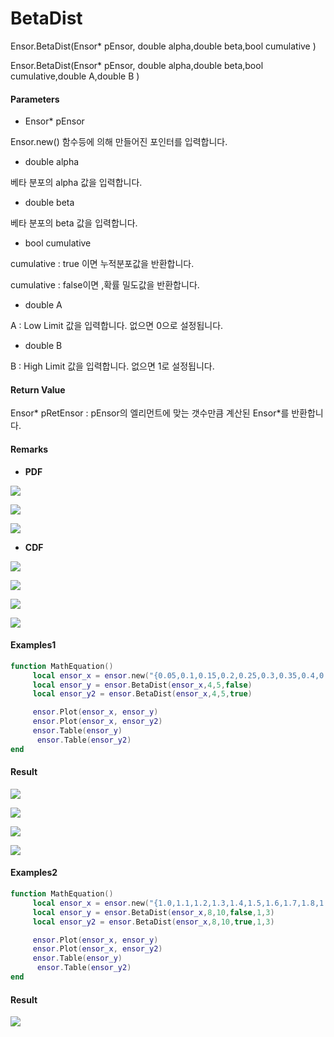 # BetaDist

Ensor.BetaDist\(Ensor\* pEnsor, double alpha,double beta,bool cumulative \)

Ensor.BetaDist\(Ensor\* pEnsor, double alpha,double beta,bool cumulative,double A,double B \)

#### Parameters

* Ensor\* pEnsor

Ensor.new\(\) 함수등에 의해 만들어진 포인터를 입력합니다.

* double alpha

베타 분포의 alpha 값을 입력합니다.

* double beta

베타 분포의 beta 값을 입력합니다.

* bool cumulative 

cumulative  : true 이면 누적분포값을 반환합니다.

cumulative  : false이면 ,확률 밀도값을 반환합니다.

* double A

A : Low Limit 값을 입력합니다. 없으면 0으로 설정됩니다.

* double B

B : High Limit 값을 입력합니다. 없으면 1로 설정됩니다.

#### Return Value

Ensor\* pRetEnsor : pEnsor의 엘리먼트에 맞는 갯수만큼 계산된 Ensor\*를 반환합니다.

#### Remarks

* **PDF**

![](/StatisticsAPI/BetaDistFunc3.png)

![](/StatisticsAPI/BetaDistFunc5.png)

![](/StatisticsAPI/BetaDistFunc.png)

* **CDF**

![](/StatisticsAPI/BetaDistFunc4.png)

![](/StatisticsAPI/BetaDistFunc6.png)

![](/StatisticsAPI/BetaDistFunc7.png)

![](/StatisticsAPI/BetaDistFunc2.png)

#### Examples1

```lua
function MathEquation()
     local ensor_x = ensor.new("{0.05,0.1,0.15,0.2,0.25,0.3,0.35,0.4,0.45,0.5,0.55,0.6,0.65,0.7,0.75,0.8,0.85,0.9,0.95,1.0}")
     local ensor_y = ensor.BetaDist(ensor_x,4,5,false)
     local ensor_y2 = ensor.BetaDist(ensor_x,4,5,true)

     ensor.Plot(ensor_x, ensor_y)
     ensor.Plot(ensor_x, ensor_y2)
     ensor.Table(ensor_y)
      ensor.Table(ensor_y2)
end
```

#### Result

![](/StatisticsAPI/BetaDistPdfTable.png)

![](/StatisticsAPI/BetaDistPdfGraph.png)

![](/StatisticsAPI/BetaDistCdfTable.png)

![](/StatisticsAPI/BetaDistCdfGraph.png)

#### Examples2

```lua
function MathEquation()
     local ensor_x = ensor.new("{1.0,1.1,1.2,1.3,1.4,1.5,1.6,1.7,1.8,1.9,2.0,2.1,2.2,2.3,2.4,2.5,2.6,2.7,2.8,2.9,3.0}")
     local ensor_y = ensor.BetaDist(ensor_x,8,10,false,1,3)
     local ensor_y2 = ensor.BetaDist(ensor_x,8,10,true,1,3)

     ensor.Plot(ensor_x, ensor_y)
     ensor.Plot(ensor_x, ensor_y2)
     ensor.Table(ensor_y)
      ensor.Table(ensor_y2)
end
```

#### Result

![](/StatisticsAPI/BetaDistResultSample2.png)

